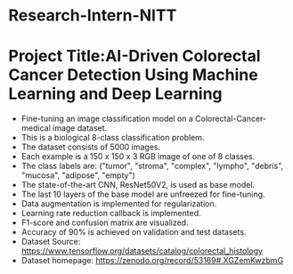 # Research-Intern-NITT
# Project Title:AI-Driven Colorectal Cancer Detection Using Machine Learning and  Deep Learning
* Fine-tuning an image classification model on a Colorectal-Cancer-medical image dataset.
* This is a biological 8-class classification problem.
* The dataset consists of 5000 images.
* Each example is a 150 x 150 x 3 RGB image of one of 8 classes.
* The class labels are: ("tumor", "stroma", "complex", "lympho", "debris", "mucosa", "adipose", "empty")
* The state-of-the-art CNN, ResNet50V2, is used as base model.
* The last 10 layers of the base model are unfreezed for fine-tuning.
* Data augmentation is implemented for regularization.
* Learning rate reduction callback is implemented.
* F1-score and confusion matrix are visualized.
* Accuracy of 90% is achieved on validation and test datasets.
* Dataset Source: https://www.tensorflow.org/datasets/catalog/colorectal_histology
* Dataset homepage: https://zenodo.org/record/53169#.XGZemKwzbmG

